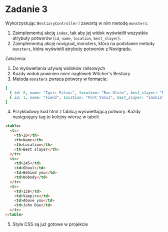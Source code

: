 # Zadanie 3
Wykorzystując `BestiaryController` i zawartą w nim metodę `monsters`:
1. Zaimplementuj akcję `index`, tak aby jej widok wyświetlił wszystkie atrybuty potworów (`id`, `name`, `location`, `best_slayer`).
2. Zaimplementuj akcję novigrad_monsters, która na podstawie metody `monsters`, która wyświetli atrybuty potworów z Novigradu.

Założenia:
1. Do wyświetlania używaj widoków railsowych
2. Każdy widok powinien mieć nagłówek Witcher's Bestiary
3. Metoda `monsters` zwraca potwory w formacie:
```ruby
[
  { id: 0, name: "Ignis Fatuus", location: "Ban Gleán", best_slayer: "Birna Bran" },
  { id: 1, name: "Fiend", location: "Pont Vanis", best_slayer: "Saskia" }
]
```
4. Przykładowy kod html z tablicą wyświetlającą potwory. Każdy następujący tag <tr> to kolejny wiersz w tabeli.

```html
<table>
  <tr>
    <th>ID</th>
    <th>Name</th>
    <th>Location</th>
    <th>Best slayer</th>
  </tr>
  <tr>
    <td>245</td>
    <td>Ghoul</td>
    <td>Behind you</td>
    <td>Nobody</td>
  </tr>
  <tr>
    <td>128</td>
    <td>Vampire</td>
    <td>Above you</td>
    <td>John Doe</td>
  </tr>
</table>
```
5. Style CSS są już gotowe w projekcie
